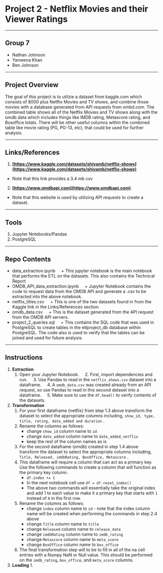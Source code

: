 
# Project 2 - Netflix Movies and their Viewer Ratings
***
## Group 7
+ Nathan Johnson
+ Yameena Khan
+ Ben Johnson
***
## **Project Overview**
The goal of this project is to utilzie a dataset from kaggle.com which consists of 8000 plus Netflix Movies and TV shows, and combine those movies with a database generated from API requests from ombd.com. The combined table shows all of the Netflix Movies and TV shows along with the omdb data which includes things like IMDB rating, Metascore rating, and Boxoffice totals. There will be other useful columns within the combined table like movie rating (PG, PG-13, etc), that could be used for further analysis.
***
## Links/References
1. **[https://www.kaggle.com/datasets/shivamb/netflix-shows](https://www.kaggle.com/datasets/shivamb/netflix-shows)**
+ Note that this link provides a 3.4 mb csv
2. **[https://www.omdbapi.com](https://www.omdbapi.com)**
+ Note that this website is used by utilizing API requests to create a dataset. 
***
## Tools
1. Jupyter Notebooks/Pandas
2. PostgreSQL
***
## Repo Contents

+ data_extraction.ipynb
    + This jupyter notebook is the main notebook that performs the ETL on the datasets. This also contains the Technical Report
+ OMDB_API_data_extraction.ipynb
    + Jupyter Notebook contains the code to request data from the OMDB API and generate a .csv to be extracted into the above notebook.
+ netflix_titles.csv
    + This is one of the two datasets found in from the Kaggle link in the Links/References section.
+ omdb_data.csv
    + This is the dataset generated from the API request from the OMDB API servers.
+ project_2_queries.sql
    + This contains the SQL code that was used in PostgreSQL to create tables in the etlproject_db database within PostgreSQL. The code also is used to verify that the tables can be joined and used for future analysis.

***
## Instructions
  
1. **Extraction**
	1. Open your Jupyter Notebook.
    2. First, import dependencies and run.
    3. Use Pandas to read in the `netflix_shows.csv`  dataset into a dataframe.
    4. A `omdb_data.csv` was created already from an API request, so use Pandas to read in this second dataset into a dataframe.
    5. Make sure to use the `df.head()` to verify contents of the datasets.
 
2. **Transformation**
	1.  For your first dataframe (netflix) from step 1.3 above transform the dataset to select the appropriate columns including, `show_id, type, title, rating, date_added and duration` .
	2. Rename the columns as follows:
		+ change `show_id` column name to `id`
		+ change `date_added` column name to `date_added_netflix` 
		+ keep the rest of the column names as is
	3. For the second dataframe (omdb) created in step 1.4 above  transform the dataset to select the appropriate columns including, `Title, Released, imdbRating, BoxOffice, Metascore` .
	4. This dataframe will require a column that can act as a primary key. Use the following commands to create a column that will function as the primary key column.
		+ `df.index += 1` 
		+ In the next notebook cell use `df = df.reset_index()`
		+ The above two commands will essentially take the original index and add 1 to each value to make it a primary key that starts with `1` instead of `0` in the first row.
	5. Rename the columns as follows:
		+ change `index` column name to `id` - note that the index column name will be created when performing the commands in step 2.4 above
		+ change `Title` column name to `title`
		+ change `Released` column name to `release_date`
		+ change `imdbRating` column name to `imdb_rating`
		+ change `Metascore` column name to `meta_score`
		+ change `BoxOffice` column name to `box_office`
	6. The final transformation step will to be to fill in all of the na cell entries with a Numpy NaN or Null value. This should be performed on the `imdb_rating`, `box_office`, and `meta_score` columns.
3. **Loading**
	1. 